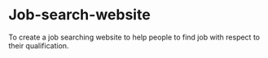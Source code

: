 # Job-search-website
To create a job searching website to help people to find job with respect to their qualification.
